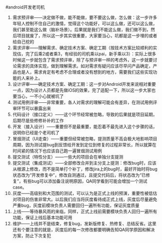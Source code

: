 #android开发老司机 
1. 需求预评审——决定做不做，能不能做，要不要这么做，怎么做：这一步许多年轻人控制不住自己的激情，觉得这个功能好，可以这么做，还可以这么做，我们甚至能这么做（脑补场景）。后果就是我们不能这么做，我们做不到，然后项目就废了，所以这一步其实很重要，大家要当心，坑都是这一步埋的或者给自己挖的
2. 需求评审——理解需求、确定技术方案、确定工期（按技术方案比较顺利的实现估，完了后乘2或者乘3，有经验的司机乘以pai，新手乘以3）：实际上很多时候这一步就包含了需求预评审，除了与预评审一样的考虑外，这一步就要讨论需求的具体实现，做到理解需求。如对需求有疑问应该尽早问产品确定，产品也是人，需求肯定有考虑不合理或者没有想到的地方，需要我们这些实现功能的人来补上。
3. 设计评审——确定技术方案、确定工期：这一步对Android开发来说相对重要一点，因为设计人员都是先做iOS的效果，完了适配一下，所以这一步大家也要当心，一不小心就被坑了
4. 测试用例评审——非常重要，各人对需求的理解可能会有差异，在测试用例评审环节可以暴露出来
5. 代码设计（接口定义）——这个环节经常被忽略，导致的后果就是项目延期，后期尽是些修修补补的工作
6. 开发（接入设计）——重要但不是最重要，能忍着不最先进入这个步骤的话，说明你已经是个老司机了
7. 冒烟测试（UI走查）——重要但经常被忽略，提测质量不高会极大地影响项目周期，因为测试提bug到反馈给开发到定位到修复的过程非常长，所以就算在时间紧的情况下也应该自己跑一遍冒烟测试用例
8. 提交测试（特性分支）——一些大的项目会在单独分支提测
9. 提交测试（集成测试）——全部修改合并到主分支上提测：修改bug时，应该从根源上修改，而不是简单打个补丁，修改jira上的bug时，最好开始时将bug状态改为“开发修复中”，修改自测通过，且提交代码后，将状态改为“已修复”，有些bug可以添加备注说明原因，QA同学看到可能会增加一个测试case。
10. 灰度——高级别和大范围的测试，可以认为是正式上线的预演，重要性被低估对项目的伤害非常大。以后我们应当将灰度看待成正式上线，灰度后尽量避免严重bug，灰度前模块负责人需要回归一遍所有功能，保证灰度质量
11. 上线——等待暴风雨的来临，同样，正式上线前需要模块负责人回归一遍所有功能，保证上线后基本功能可用
12. 维护——上线并不是结束，修复bug，发新版修复、热修复、总结反省。这里还有个要注意的就是，灰度后的每一次修改都要明确告知QA同学原因和解决方案，防止下次复犯